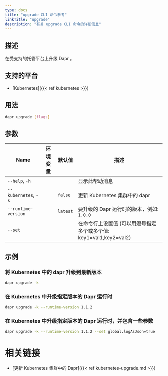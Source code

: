 ```yaml
---
type: docs
title: "upgrade CLI 命令参考"
linkTitle: "upgrade"
description: "有关 upgrade CLI 命令的详细信息"
---
```


## 描述

在受支持的托管平台上升级 Dapr 。

## 支持的平台

- [Kubernetes]({{< ref kubernetes >}})

## 用法
```bash
dapr upgrade [flags]
```

## 参数

| Name                 | 环境变量 | 默认值      | 描述                                            |
| -------------------- | ---- | -------- | --------------------------------------------- |
| `--help`, `-h`       |      |          | 显示此帮助消息                                       |
| `--kubernetes`, `-k` |      | `false`  | 更新 Kubernetes 集群中的 dapr                       |
| `--runtime-version`  |      | `latest` | 要升级的 Dapr 运行时的版本，例如: `1.0.0`                  |
| `--set`              |      |          | 在命令行上设置值 (可以用逗号指定多个或多个值: key1=val1,key2=val2) |

## 示例

### 将 Kubernetes 中的 dapr 升级到最新版本
```bash
dapr upgrade -k
```

### 在 Kubernetes 中升级指定版本的 Dapr 运行时
```bash
dapr upgrade -k --runtime-version 1.1.2
```

### 在 Kubernetes 中升级指定版本的 Dapr 运行时，并包含一些参数
```bash
dapr upgrade -k --runtime-version 1.1.2 --set global.logAsJson=true
```
# 相关链接

- [更新 Kubernetes 集群中的 Dapr]({{< ref kubernetes-upgrade.md >}})
